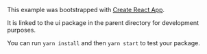 This example was bootstrapped with [Create React App](https://github.com/facebook/create-react-app).

It is linked to the ui package in the parent directory for development purposes.

You can run `yarn install` and then `yarn start` to test your package.
